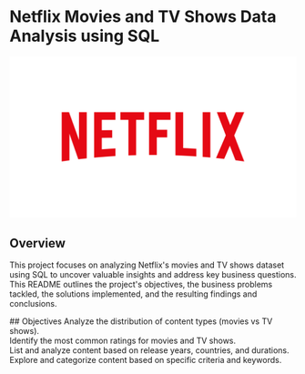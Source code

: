 # Netflix Movies and TV Shows Data Analysis using SQL
![netflix_logo](https://github.com/ABHI-RAJ-9053/netflix_data_analysis_project/blob/main/netflix_logo02.png)
## Overview
<p>This project focuses on analyzing Netflix's movies and TV shows dataset using SQL to uncover valuable insights and address key business questions. This README outlines the project's objectives, the business problems tackled, the solutions implemented, and the resulting findings and conclusions.</p>
## Objectives
Analyze the distribution of content types (movies vs TV shows).<br>
Identify the most common ratings for movies and TV shows.<br>
List and analyze content based on release years, countries, and durations.<br>
Explore and categorize content based on specific criteria and keywords.

